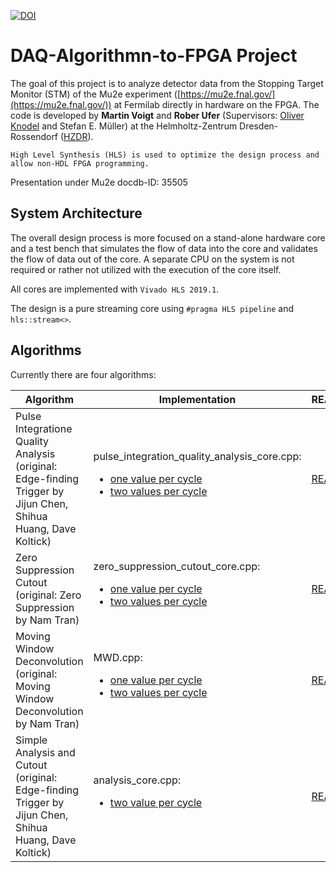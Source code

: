 [![DOI](https://rodare.hzdr.de/badge/DOI/10.14278/rodare.720.svg)](https://doi.org/10.14278/rodare.720)

# DAQ-Algorithmn-to-FPGA Project

The goal of this project is to analyze detector data from the Stopping Target Monitor (STM) of the Mu2e experiment ([https://mu2e.fnal.gov/](https://mu2e.fnal.gov/)) at Fermilab directly in hardware on the FPGA. The code is developed by **Martin Voigt** and **Rober Ufer** (Supervisors: [Oliver Knodel](mailto:o.knodel@hzdr.de) and Stefan E. Müller) at the Helmholtz-Zentrum Dresden-Rossendorf ([HZDR](https://www.hzdr.de)).

    High Level Synthesis (HLS) is used to optimize the design process and allow non-HDL FPGA programming.

Presentation under Mu2e docdb-ID: 35505

## System Architecture
The overall design process is more focused on a stand-alone hardware core and
a test bench that simulates the flow of data into the core and validates the flow of data out of the
core. A separate CPU on the system is not required or rather not utilized with
the execution of the core itself.

All cores are implemented with `Vivado HLS 2019.1`.

The design is a pure streaming core using `#pragma HLS pipeline` and `hls::stream<>`.

## Algorithms
Currently there are four algorithms:

Algorithm | Implementation | README
---|---|---
Pulse Integratione Quality Analysis <br> (original: Edge-finding Trigger by Jijun Chen, Shihua Huang, Dave Koltick) |  pulse_integration_quality_analysis_core.cpp: <ul><li> [one value per cycle](pulse_integration_quality_analysis/one_value_per_cycle/pulse_integration_quality_analysis_core.cpp) </li><li> [two values per cycle](pulse_integration_quality_analysis/two_values_per_cycle/pulse_integration_quality_analysis_core.cpp) </li></ul> | [README](pulse_integration_quality_analysis/README.md)
Zero Suppression Cutout <br> (original: Zero Suppression by Nam Tran) | zero_suppression_cutout_core.cpp: <ul><li> [one value per cycle](zero_suppression_cutout/one_value_per_cycle/zero_suppression_cutout_core.cpp) </li><li> [two values per cycle](zero_suppression_cutout/two_values_per_cycle/zero_suppression_cutout_core.cpp) </li></ul> | [README](zero_suppression_cutout/README.md)
Moving Window Deconvolution <br> (original: Moving Window Deconvolution by Nam Tran) | MWD.cpp: <ul><li> [one value per cycle](experimental_cores/MWD_one_value_per_cycle/MWD.cpp) </li><li> [two values per cycle](experimental_cores/MWD_two_values_per_cycle/MWD.cpp) </li></ul> | [README](experimental_cores/README.md)
Simple Analysis and Cutout <br> (original: Edge-finding Trigger by Jijun Chen, Shihua Huang, Dave Koltick) | analysis_core.cpp: <ul><li> [two value per cycle](experimental_cores/simple_analysis_and_cutout_core/analysis_core.cpp) </li></ul> | [README](experimental_cores/README.md)
